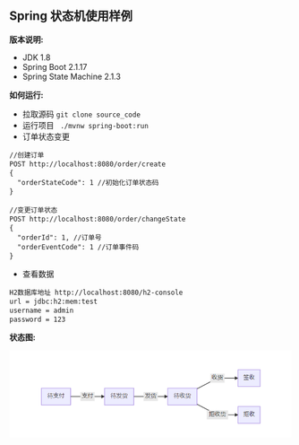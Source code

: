 Spring 状态机使用样例
--

**版本说明:**

- JDK 1.8
- Spring Boot 2.1.17
- Spring State Machine 2.1.3

**如何运行:**

- 拉取源码 `git clone source_code`
- 运行项目 ` ./mvnw spring-boot:run`
- 订单状态变更
``` 
//创建订单
POST http://localhost:8080/order/create
{
  "orderStateCode": 1 //初始化订单状态码
}

//变更订单状态
POST http://localhost:8080/order/changeState
{
  "orderId": 1, //订单号
  "orderEventCode": 1 //订单事件码
}

```
- 查看数据
```
H2数据库地址 http://localhost:8080/h2-console
url = jdbc:h2:mem:test
username = admin
password = 123
```
**状态图:**

![状态图](./state_img.png)







